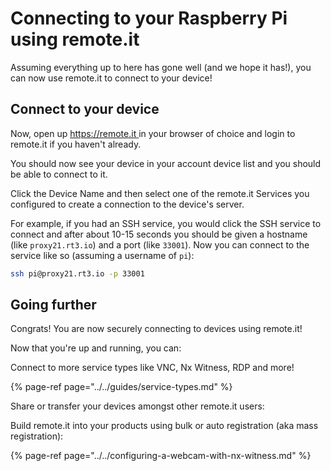 # Connecting to your Raspberry Pi using remote.it

Assuming everything up to here has gone well \(and we hope it has!\), you can now use remote.it to connect to your device!

## Connect to your device

Now, open up [https://remote.it ](https://remote.it%20)in your browser of choice and login to remote.it if you haven't already.

You should now see your device in your account device list and you should be able to connect to it. 

Click the Device Name and then select one of the remote.it Services you configured to create a connection to the device's server.

For example, if you had an SSH service, you would click the SSH service to connect and after about 10-15 seconds you should be given a hostname \(like `proxy21.rt3.io`\) and a port \(like `33001`\). Now you can connect to the service like so \(assuming a username of `pi`\):

```bash
ssh pi@proxy21.rt3.io -p 33001
```

## Going further

Congrats! You are now securely connecting to devices using remote.it! 

Now that you're up and running, you can:

Connect to more service types like VNC, Nx Witness, RDP and more!

{% page-ref page="../../guides/service-types.md" %}

Share or transfer your devices amongst other remote.it users:

Build remote.it into your products using bulk or auto registration \(aka mass registration\):

{% page-ref page="../../configuring-a-webcam-with-nx-witness.md" %}



